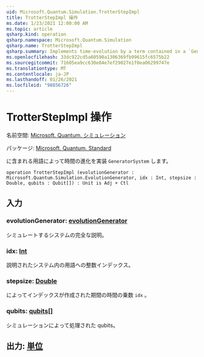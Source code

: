 ```yaml
---
uid: Microsoft.Quantum.Simulation.TrotterStepImpl
title: TrotterStepImpl 操作
ms.date: 1/23/2021 12:00:00 AM
ms.topic: article
qsharp.kind: operation
qsharp.namespace: Microsoft.Quantum.Simulation
qsharp.name: TrotterStepImpl
qsharp.summary: Implements time-evolution by a term contained in a `GeneratorSystem`.
ms.openlocfilehash: 33dc922cd5a60590a1306369fb99615fc6575b22
ms.sourcegitcommit: 71605ea9cc630e84e7ef29027e1f0ea06299747e
ms.translationtype: MT
ms.contentlocale: ja-JP
ms.lasthandoff: 01/26/2021
ms.locfileid: "98856726"
---
```

# <a name="trotterstepimpl-operation"></a>TrotterStepImpl 操作

名前空間: [Microsoft. Quantum. シミュレーション](xref:Microsoft.Quantum.Simulation)

パッケージ: [Microsoft. Quantum. Standard](https://nuget.org/packages/Microsoft.Quantum.Standard)


に含まれる用語によって時間の進化を実装 `GeneratorSystem` します。

```qsharp
operation TrotterStepImpl (evolutionGenerator : Microsoft.Quantum.Simulation.EvolutionGenerator, idx : Int, stepsize : Double, qubits : Qubit[]) : Unit is Adj + Ctl
```


## <a name="input"></a>入力

### <a name="evolutiongenerator--evolutiongenerator"></a>evolutionGenerator: [evolutionGenerator](xref:Microsoft.Quantum.Simulation.EvolutionGenerator)

シミュレートするシステムの完全な説明。


### <a name="idx--int"></a>idx: [Int](xref:microsoft.quantum.lang-ref.int)

説明されたシステム内の用語への整数インデックス。


### <a name="stepsize--double"></a>stepsize: [Double](xref:microsoft.quantum.lang-ref.double)

によってインデックスが作成された期間の時間の乗数 `idx` 。


### <a name="qubits--qubit"></a>qubits: [qubits](xref:microsoft.quantum.lang-ref.qubit)[]

シミュレーションによって処理された qubits。



## <a name="output--unit"></a>出力: [単位](xref:microsoft.quantum.lang-ref.unit)

